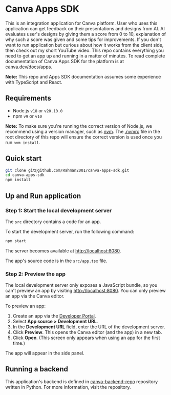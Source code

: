 # Canva Apps SDK
This is an integration application for Canva platform. User who uses this application can get feedback on their presentations and designs from AI. 
AI evaluates user's designs by giving them a score from 0 to 10, explanation of why such a score was given and some tips for improvements. 
If you don't want to run application but curious about how it works from the client side, then check out my short YouTube video.
This repo contains everything you need to get an app up and running in a matter of minutes. To read complete documentation of Canva Apps SDK for the platform is at [canva.dev/docs/apps](https://www.canva.dev/docs/apps/).

**Note:** This repo and Apps SDK documentation assumes some experience with TypeScript and React.

## Requirements

- Node.js `v18` or `v20.10.0`
- npm `v9` or `v10`

**Note:** To make sure you're running the correct version of Node.js, we recommend using a version manager, such as [nvm](https://github.com/nvm-sh/nvm#intro). The [.nvmrc](/.nvmrc) file in the root directory of this repo will ensure the correct version is used once you run `nvm install`.

## Quick start

```bash
git clone git@github.com/Rahman2001/canva-apps-sdk.git
cd canva-apps-sdk
npm install
```

## Up and Run application

### Step 1: Start the local development server

The `src` directory contains a code for an app.

To start the development server, run the following command:

```bash
npm start
```

The server becomes available at <http://localhost:8080>.

The app's source code is in the `src/app.tsx` file.

### Step 2: Preview the app

The local development server only exposes a JavaScript bundle, so you can't preview an app by visiting <http://localhost:8080>. You can only preview an app via the Canva editor.

To preview an app:

1. Create an app via the [Developer Portal](https://www.canva.com/developers/apps).
2. Select **App source > Development URL**.
3. In the **Development URL** field, enter the URL of the development server.
4. Click **Preview**. This opens the Canva editor (and the app) in a new tab.
5. Click **Open**. (This screen only appears when using an app for the first time.)

The app will appear in the side panel.

## Running a backend

This application's backend is defined in [canva-backend-repo](https://github.com/Rahman2001/canva-hackathon-backend.git) repository written in Python. For more information, visit the repository.

